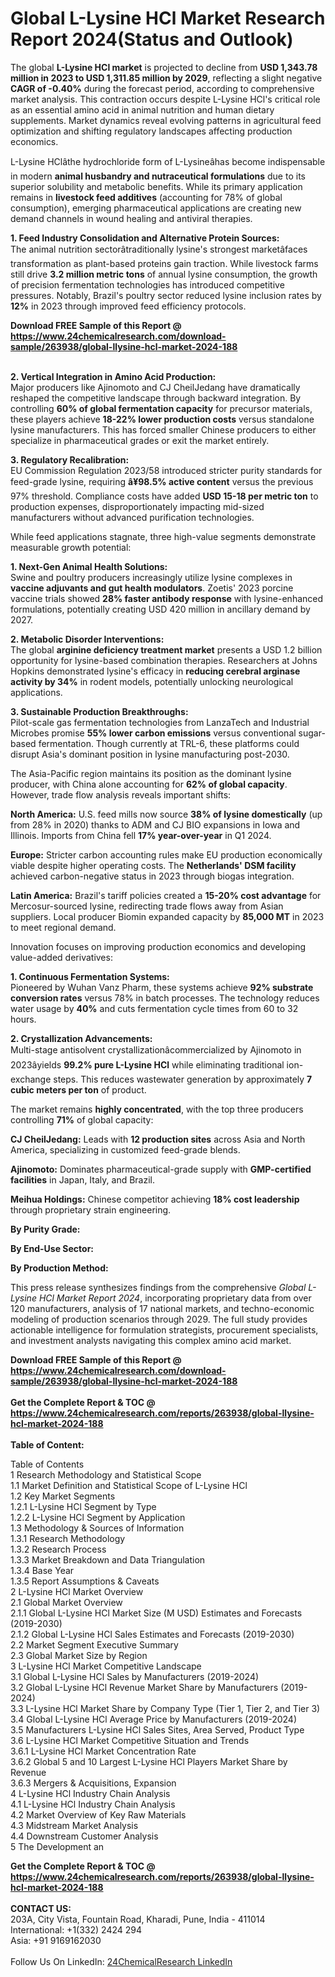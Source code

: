 <h1>Global L-Lysine HCl Market Research Report 2024(Status and Outlook)</h1><p>The global <strong>L-Lysine HCl market</strong> is projected to decline from <strong>USD 1,343.78 million in 2023 to USD 1,311.85 million by 2029</strong>, reflecting a slight negative <strong>CAGR of -0.40%</strong> during the forecast period, according to comprehensive market analysis. This contraction occurs despite L-Lysine HCl's critical role as an essential amino acid in animal nutrition and human dietary supplements. Market dynamics reveal evolving patterns in agricultural feed optimization and shifting regulatory landscapes affecting production economics.</p><p>L-Lysine HClâthe hydrochloride form of L-Lysineâhas become indispensable in modern <strong>animal husbandry and nutraceutical formulations</strong> due to its superior solubility and metabolic benefits. While its primary application remains in <strong>livestock feed additives</strong> (accounting for 78% of global consumption), emerging pharmaceutical applications are creating new demand channels in wound healing and antiviral therapies.</p><p><strong>1. Feed Industry Consolidation and Alternative Protein Sources:</strong><br>
The animal nutrition sectorâtraditionally lysine's strongest marketâfaces transformation as plant-based proteins gain traction. While livestock farms still drive <strong>3.2 million metric tons</strong> of annual lysine consumption, the growth of precision fermentation technologies has introduced competitive pressures. Notably, Brazil's poultry sector reduced lysine inclusion rates by <strong>12%</strong> in 2023 through improved feed efficiency protocols.</p><div><b>Download FREE Sample of this Report @ 
            <a href="https://www.24chemicalresearch.com/download-sample/263938/global-llysine-hcl-market-2024-188">
            https://www.24chemicalresearch.com/download-sample/263938/global-llysine-hcl-market-2024-188</a></b></div><br><p><strong>2. Vertical Integration in Amino Acid Production:</strong><br>
Major producers like Ajinomoto and CJ CheilJedang have dramatically reshaped the competitive landscape through backward integration. By controlling <strong>60% of global fermentation capacity</strong> for precursor materials, these players achieve <strong>18-22% lower production costs</strong> versus standalone lysine manufacturers. This has forced smaller Chinese producers to either specialize in pharmaceutical grades or exit the market entirely.</p><p><strong>3. Regulatory Recalibration:</strong><br>
EU Commission Regulation 2023/58 introduced stricter purity standards for feed-grade lysine, requiring <strong>â¥98.5% active content</strong> versus the previous 97% threshold. Compliance costs have added <strong>USD 15-18 per metric ton</strong> to production expenses, disproportionately impacting mid-sized manufacturers without advanced purification technologies.</p><p>While feed applications stagnate, three high-value segments demonstrate measurable growth potential:</p><p><strong>1. Next-Gen Animal Health Solutions:</strong><br>
Swine and poultry producers increasingly utilize lysine complexes in <strong>vaccine adjuvants and gut health modulators</strong>. Zoetis' 2023 porcine vaccine trials showed <strong>28% faster antibody response</strong> with lysine-enhanced formulations, potentially creating USD 420 million in ancillary demand by 2027.</p><p><strong>2. Metabolic Disorder Interventions:</strong><br>
The global <strong>arginine deficiency treatment market</strong> presents a USD 1.2 billion opportunity for lysine-based combination therapies. Researchers at Johns Hopkins demonstrated lysine's efficacy in <strong>reducing cerebral arginase activity by 34%</strong> in rodent models, potentially unlocking neurological applications.</p><p><strong>3. Sustainable Production Breakthroughs:</strong><br>
Pilot-scale gas fermentation technologies from LanzaTech and Industrial Microbes promise <strong>55% lower carbon emissions</strong> versus conventional sugar-based fermentation. Though currently at TRL-6, these platforms could disrupt Asia's dominant position in lysine manufacturing post-2030.</p><p>The Asia-Pacific region maintains its position as the dominant lysine producer, with China alone accounting for <strong>62% of global capacity</strong>. However, trade flow analysis reveals important shifts:</p><p><strong>North America:</strong> U.S. feed mills now source <strong>38% of lysine domestically</strong> (up from 28% in 2020) thanks to ADM and CJ BIO expansions in Iowa and Illinois. Imports from China fell <strong>17% year-over-year</strong> in Q1 2024.</p><p><strong>Europe:</strong> Stricter carbon accounting rules make EU production economically viable despite higher operating costs. The <strong>Netherlands' DSM facility</strong> achieved carbon-negative status in 2023 through biogas integration.</p><p><strong>Latin America:</strong> Brazil's tariff policies created a <strong>15-20% cost advantage</strong> for Mercosur-sourced lysine, redirecting trade flows away from Asian suppliers. Local producer Biomin expanded capacity by <strong>85,000 MT</strong> in 2023 to meet regional demand.</p><p>Innovation focuses on improving production economics and developing value-added derivatives:</p><p><strong>1. Continuous Fermentation Systems:</strong><br>
Pioneered by Wuhan Vanz Pharm, these systems achieve <strong>92% substrate conversion rates</strong> versus 78% in batch processes. The technology reduces water usage by <strong>40%</strong> and cuts fermentation cycle times from 60 to 32 hours.</p><p><strong>2. Crystallization Advancements:</strong><br>
Multi-stage antisolvent crystallizationâcommercialized by Ajinomoto in 2023âyields <strong>99.2% pure L-Lysine HCl</strong> while eliminating traditional ion-exchange steps. This reduces wastewater generation by approximately <strong>7 cubic meters per ton</strong> of product.</p><p>The market remains <strong>highly concentrated</strong>, with the top three producers controlling <strong>71%</strong> of global capacity:</p><p><strong>CJ CheilJedang:</strong> Leads with <strong>12 production sites</strong> across Asia and North America, specializing in customized feed-grade blends.</p><p><strong>Ajinomoto:</strong> Dominates pharmaceutical-grade supply with <strong>GMP-certified facilities</strong> in Japan, Italy, and Brazil.</p><p><strong>Meihua Holdings:</strong> Chinese competitor achieving <strong>18% cost leadership</strong> through proprietary strain engineering.</p><p><strong>By Purity Grade:</strong></p><p><strong>By End-Use Sector:</strong></p><p><strong>By Production Method:</strong></p><p>This press release synthesizes findings from the comprehensive <em>Global L-Lysine HCl Market Report 2024</em>, incorporating proprietary data from over 120 manufacturers, analysis of 17 national markets, and techno-economic modeling of production scenarios through 2029. The full study provides actionable intelligence for formulation strategists, procurement specialists, and investment analysts navigating this complex amino acid market.</p><div><b>Download FREE Sample of this Report @ 
            <a href="https://www.24chemicalresearch.com/download-sample/263938/global-llysine-hcl-market-2024-188">
            https://www.24chemicalresearch.com/download-sample/263938/global-llysine-hcl-market-2024-188</a></b></div><br><div><b>Get the Complete Report & TOC @ 
            <a href="https://www.24chemicalresearch.com/reports/263938/global-llysine-hcl-market-2024-188">
            https://www.24chemicalresearch.com/reports/263938/global-llysine-hcl-market-2024-188</a></b></div><br>
            <b>Table of Content:</b><p>Table of Contents<br />
1 Research Methodology and Statistical Scope<br />
1.1 Market Definition and Statistical Scope of L-Lysine HCl<br />
1.2 Key Market Segments<br />
1.2.1 L-Lysine HCl Segment by Type<br />
1.2.2 L-Lysine HCl Segment by Application<br />
1.3 Methodology & Sources of Information<br />
1.3.1 Research Methodology<br />
1.3.2 Research Process<br />
1.3.3 Market Breakdown and Data Triangulation<br />
1.3.4 Base Year<br />
1.3.5 Report Assumptions & Caveats<br />
2 L-Lysine HCl Market Overview<br />
2.1 Global Market Overview<br />
2.1.1 Global L-Lysine HCl Market Size (M USD) Estimates and Forecasts (2019-2030)<br />
2.1.2 Global L-Lysine HCl Sales Estimates and Forecasts (2019-2030)<br />
2.2 Market Segment Executive Summary<br />
2.3 Global Market Size by Region<br />
3 L-Lysine HCl Market Competitive Landscape<br />
3.1 Global L-Lysine HCl Sales by Manufacturers (2019-2024)<br />
3.2 Global L-Lysine HCl Revenue Market Share by Manufacturers (2019-2024)<br />
3.3 L-Lysine HCl Market Share by Company Type (Tier 1, Tier 2, and Tier 3)<br />
3.4 Global L-Lysine HCl Average Price by Manufacturers (2019-2024)<br />
3.5 Manufacturers L-Lysine HCl Sales Sites, Area Served, Product Type<br />
3.6 L-Lysine HCl Market Competitive Situation and Trends<br />
3.6.1 L-Lysine HCl Market Concentration Rate<br />
3.6.2 Global 5 and 10 Largest L-Lysine HCl Players Market Share by Revenue<br />
3.6.3 Mergers & Acquisitions, Expansion<br />
4 L-Lysine HCl Industry Chain Analysis<br />
4.1 L-Lysine HCl Industry Chain Analysis<br />
4.2 Market Overview of Key Raw Materials<br />
4.3 Midstream Market Analysis<br />
4.4 Downstream Customer Analysis<br />
5 The Development an</p><div><b>Get the Complete Report & TOC @ 
            <a href="https://www.24chemicalresearch.com/reports/263938/global-llysine-hcl-market-2024-188">
            https://www.24chemicalresearch.com/reports/263938/global-llysine-hcl-market-2024-188</a></b></div><br><b>CONTACT US:</b><br>
            203A, City Vista, Fountain Road, Kharadi, Pune, India - 411014<br>
            International: +1(332) 2424 294<br>
            Asia: +91 9169162030 <br><br>
            Follow Us On LinkedIn: <a href="https://www.linkedin.com/company/24chemicalresearch/">24ChemicalResearch LinkedIn</a>
